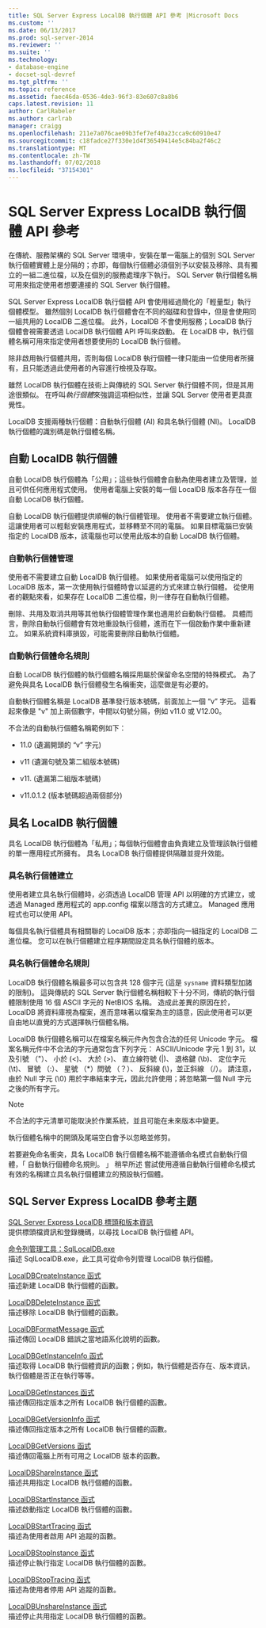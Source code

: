 ```yaml
---
title: SQL Server Express LocalDB 執行個體 API 參考 |Microsoft Docs
ms.custom: ''
ms.date: 06/13/2017
ms.prod: sql-server-2014
ms.reviewer: ''
ms.suite: ''
ms.technology:
- database-engine
- docset-sql-devref
ms.tgt_pltfrm: ''
ms.topic: reference
ms.assetid: faec46da-0536-4de3-96f3-83e607c8a8b6
caps.latest.revision: 11
author: CarlRabeler
ms.author: carlrab
manager: craigg
ms.openlocfilehash: 211e7a076cae09b3fef7ef40a23cca9c60910e47
ms.sourcegitcommit: c18fadce27f330e1d4f36549414e5c84ba2f46c2
ms.translationtype: MT
ms.contentlocale: zh-TW
ms.lasthandoff: 07/02/2018
ms.locfileid: "37154301"
---
```

# <a name="sql-server-express-localdb-instance-api-reference"></a>SQL Server Express LocalDB 執行個體 API 參考
  在傳統、服務架構的 SQL Server 環境中，安裝在單一電腦上的個別 SQL Server 執行個體實體上是分隔的；亦即，每個執行個體必須個別予以安裝及移除、具有獨立的一組二進位檔，以及在個別的服務處理序下執行。 SQL Server 執行個體名稱可用來指定使用者想要連接的 SQL Server 執行個體。  
  
 SQL Server Express LocalDB 執行個體 API 會使用經過簡化的「輕量型」執行個體模型。 雖然個別 LocalDB 執行個體會在不同的磁碟和登錄中，但是會使用同一組共用的 LocalDB 二進位檔。 此外，LocalDB 不會使用服務；LocalDB 執行個體會視需要透過 LocalDB 執行個體 API 呼叫來啟動。 在 LocalDB 中，執行個體名稱可用來指定使用者想要使用的 LocalDB 執行個體。  
  
 除非啟用執行個體共用，否則每個 LocalDB 執行個體一律只能由一位使用者所擁有，且只能透過此使用者的內容進行檢視及存取。  
  
 雖然 LocalDB 執行個體在技術上與傳統的 SQL Server 執行個體不同，但是其用途很類似。 在呼叫*執行個體*來強調這項相似性，並讓 SQL Server 使用者更具直覺性。  
  
 LocalDB 支援兩種執行個體：自動執行個體 (AI) 和具名執行個體 (NI)。 LocalDB 執行個體的識別碼是執行個體名稱。  
  
## <a name="automatic-localdb-instances"></a>自動 LocalDB 執行個體  
 自動 LocalDB 執行個體為「公用」；這些執行個體會自動為使用者建立及管理，並且可供任何應用程式使用。 使用者電腦上安裝的每一個 LocalDB 版本各存在一個自動 LocalDB 執行個體。  
  
 自動 LocalDB 執行個體提供順暢的執行個體管理。 使用者不需要建立執行個體。 這讓使用者可以輕鬆安裝應用程式，並移轉至不同的電腦。 如果目標電腦已安裝指定的 LocalDB 版本，該電腦也可以使用此版本的自動 LocalDB 執行個體。  
  
### <a name="automatic-instance-management"></a>自動執行個體管理  
 使用者不需要建立自動 LocalDB 執行個體。 如果使用者電腦可以使用指定的 LocalDB 版本，第一次使用執行個體時會以延遲的方式來建立執行個體。 從使用者的觀點來看，如果存在 LocalDB 二進位檔，則一律存在自動執行個體。  
  
 刪除、共用及取消共用等其他執行個體管理作業也適用於自動執行個體。 具體而言，刪除自動執行個體會有效地重設執行個體，進而在下一個啟動作業中重新建立。 如果系統資料庫損毀，可能需要刪除自動執行個體。  
  
### <a name="automatic-instance-naming-rules"></a>自動執行個體命名規則  
 自動 LocalDB 執行個體的執行個體名稱採用屬於保留命名空間的特殊模式。 為了避免與具名 LocalDB 執行個體發生名稱衝突，這麼做是有必要的。  
  
 自動執行個體名稱是 LocalDB 基準發行版本號碼，前面加上一個 “v” 字元。 這看起來像是 "v" 加上兩個數字，中間以句號分隔，例如 v11.0 或 V12.00。  
  
 不合法的自動執行個體名稱範例如下：  
  
-   11.0 (遺漏開頭的 “v” 字元)  
  
-   v11 (遺漏句號及第二組版本號碼)  
  
-   v11. (遺漏第二組版本號碼)  
  
-   v11.0.1.2 (版本號碼超過兩個部分)  
  
## <a name="named-localdb-instances"></a>具名 LocalDB 執行個體  
 具名 LocalDB 執行個體為「私用」；每個執行個體會由負責建立及管理該執行個體的單一應用程式所擁有。 具名 LocalDB 執行個體提供隔離並提升效能。  
  
### <a name="named-instance-creation"></a>具名執行個體建立  
 使用者建立具名執行個體時，必須透過 LocalDB 管理 API 以明確的方式建立，或透過 Managed 應用程式的 app.config 檔案以隱含的方式建立。 Managed 應用程式也可以使用 API。  
  
 每個具名執行個體具有相關聯的 LocalDB 版本；亦即指向一組指定的 LocalDB 二進位檔。 您可以在執行個體建立程序期間設定具名執行個體的版本。  
  
### <a name="named-instance-naming-rules"></a>具名執行個體命名規則  
 LocalDB 執行個體名稱最多可以包含共 128 個字元 (這是 `sysname` 資料類型加諸的限制)。 這與傳統的 SQL Server 執行個體名稱相較下十分不同，傳統的執行個體限制使用 16 個 ASCII 字元的 NetBIOS 名稱。 造成此差異的原因在於，LocalDB 將資料庫視為檔案，進而意味著以檔案為主的語意，因此使用者可以更自由地以直覺的方式選擇執行個體名稱。  
  
 LocalDB 執行個體名稱可以在檔案名稱元件內包含合法的任何 Unicode 字元。 檔案名稱元件中不合法的字元通常包含下列字元： ASCII/Unicode 字元 1 到 31，以及引號 （"）、 小於 (\<)、 大於 (>)、 直立線符號 (|)、 退格鍵 (\b)、 定位字元 (\t)、 冒號 （:）、 星號 （*）問號 （？）、 反斜線 (\\)，並正斜線 （/）。 請注意，由於 Null 字元 (\0) 用於字串結束字元，因此允許使用；將忽略第一個 Null 字元之後的所有字元。  
  
> [!NOTE]  
>  不合法的字元清單可能取決於作業系統，並且可能在未來版本中變更。  
  
 執行個體名稱中的開頭及尾端空白會予以忽略並修剪。  
  
 若要避免命名衝突，具名 LocalDB 執行個體名稱不能遵循命名模式自動執行個體，「 自動執行個體命名規則。 」 稍早所述 嘗試使用遵循自動執行個體命名模式有效的名稱建立具名執行個體建立的預設執行個體。  
  
## <a name="sql-server-express-localdb-reference-topics"></a>SQL Server Express LocalDB 參考主題  
 [SQL Server Express LocalDB 標頭和版本資訊](sql-server-express-localdb-header-and-version-information.md)  
 提供標頭檔資訊和登錄機碼，以尋找 LocalDB 執行個體 API。  
  
 [命令列管理工具：SqlLocalDB.exe](command-line-management-tool-sqllocaldb-exe.md)  
 描述 SqlLocalDB.exe，此工具可從命令列管理 LocalDB 執行個體。  
  
 [LocalDBCreateInstance 函式](localdbcreateinstance-function.md)  
 描述新建 LocalDB 執行個體的函數。  
  
 [LocalDBDeleteInstance 函式](localdbdeleteinstance-function.md)  
 描述移除 LocalDB 執行個體的函數。  
  
 [LocalDBFormatMessage 函式](localdbformatmessage-function.md)  
 描述傳回 LocalDB 錯誤之當地語系化說明的函數。  
  
 [LocalDBGetInstanceInfo 函式](localdbgetinstanceinfo-function.md)  
 描述取得 LocalDB 執行個體資訊的函數；例如，執行個體是否存在、版本資訊，執行個體是否正在執行等等。  
  
 [LocalDBGetInstances 函式](localdbgetinstances-function.md)  
 描述傳回指定版本之所有 LocalDB 執行個體的函數。  
  
 [LocalDBGetVersionInfo 函式](localdbgetversioninfo-function.md)  
 描述傳回指定版本之所有 LocalDB 執行個體的函數。  
  
 [LocalDBGetVersions 函式](localdbgetversions-function.md)  
 描述傳回電腦上所有可用之 LocalDB 版本的函數。  
  
 [LocalDBShareInstance 函式](localdbshareinstance-function.md)  
 描述共用指定 LocalDB 執行個體的函數。  
  
 [LocalDBStartInstance 函式](localdbstartinstance-function.md)  
 描述啟動指定 LocalDB 執行個體的函數。  
  
 [LocalDBStartTracing 函式](localdbstarttracing-function.md)  
 描述為使用者啟用 API 追蹤的函數。  
  
 [LocalDBStopInstance 函式](localdbstopinstance-function.md)  
 描述停止執行指定 LocalDB 執行個體的函數。  
  
 [LocalDBStopTracing 函式](localdbstoptracing-function.md)  
 描述為使用者停用 API 追蹤的函數。  
  
 [LocalDBUnshareInstance 函式](localdbunshareinstance-function.md)  
 描述停止共用指定 LocalDB 執行個體的函數。  
  
  

